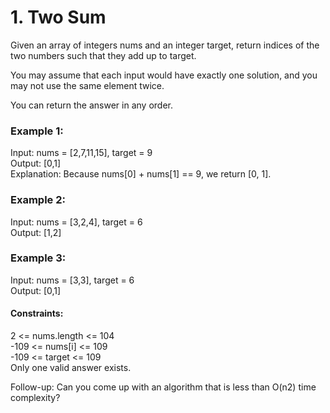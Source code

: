 # 1. Two Sum

Given an array of integers nums and an integer target, return indices of the two numbers such that they add up to target.

You may assume that each input would have exactly one solution, and you may not use the same element twice.

You can return the answer in any order.


### Example 1:

Input: nums = [2,7,11,15], target = 9 \
Output: [0,1] \
Explanation: Because nums[0] + nums[1] == 9, we return [0, 1]. 

### Example 2:

Input: nums = [3,2,4], target = 6 \
Output: [1,2]

### Example 3:

Input: nums = [3,3], target = 6 \
Output: [0,1]


#### Constraints:

2 <= nums.length <= 104 \
-109 <= nums[i] <= 109 \
-109 <= target <= 109 \
Only one valid answer exists. 

Follow-up: Can you come up with an algorithm that is less than O(n2) time complexity?
